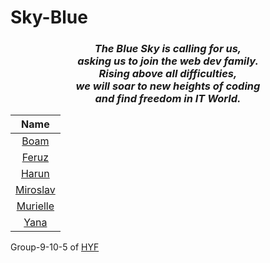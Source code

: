 # Sky-Blue
 ###  <center> ***The Blue Sky is calling for us,<br> asking us to join the web dev family.<br> Rising above all difficulties,<br> we will soar to new heights of coding<br>and find freedom in IT World.***  </center>

| Name                      | 
|:-----:                    |
| [Boam](./Boam.md)         |
| [Feruz](./Feruz.md)       |
| [Harun](./Harun.md)       |
| [Miroslav](./Miroslav.md) |
| [Murielle](./Murielle.md) |
| [Yana](./Yana.md)         |

Group-9-10-5 of [HYF](https://hackyourfuture.be/)
